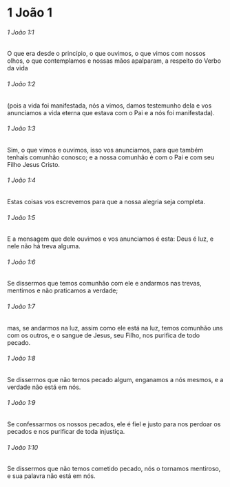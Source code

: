 # 1 João 1

###### 1 João 1:1

O que era desde o princípio, o que ouvimos, o que vimos com nossos olhos, o que contemplamos e nossas mãos apalparam, a respeito do Verbo da vida

###### 1 João 1:2

(pois a vida foi manifestada, nós a vimos, damos testemunho dela e vos anunciamos a vida eterna que estava com o Pai e a nós foi manifestada).

###### 1 João 1:3

Sim, o que vimos e ouvimos, isso vos anunciamos, para que também tenhais comunhão conosco; e a nossa comunhão é com o Pai e com seu Filho Jesus Cristo.

###### 1 João 1:4

Estas coisas vos escrevemos para que a nossa alegria seja completa.

###### 1 João 1:5

E a mensagem que dele ouvimos e vos anunciamos é esta: Deus é luz, e nele não há treva alguma.

###### 1 João 1:6

Se dissermos que temos comunhão com ele e andarmos nas trevas, mentimos e não praticamos a verdade;

###### 1 João 1:7

mas, se andarmos na luz, assim como ele está na luz, temos comunhão uns com os outros, e o sangue de Jesus, seu Filho, nos purifica de todo pecado.

###### 1 João 1:8

Se dissermos que não temos pecado algum, enganamos a nós mesmos, e a verdade não está em nós.

###### 1 João 1:9

Se confessarmos os nossos pecados, ele é fiel e justo para nos perdoar os pecados e nos purificar de toda injustiça.

###### 1 João 1:10

Se dissermos que não temos cometido pecado, nós o tornamos mentiroso, e sua palavra não está em nós.

